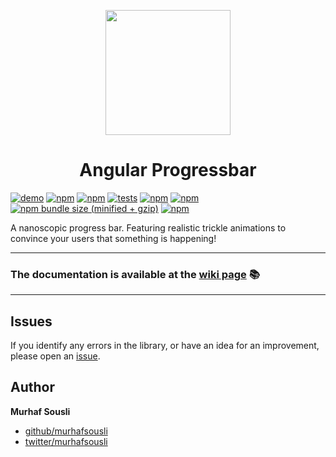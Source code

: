 <p align="center">
  <img height="200px" width="200px" style="text-align: center;" src="https://rawcdn.githack.com/MurhafSousli/ngx-progressbar/e5f30ba33c83690da3249ef2a665e6168b8caeb1/projects/ngx-progressbar-demo/src/assets/logo.svg">
  <h1 align="center">Angular Progressbar</h1>
</p>

[![demo](https://img.shields.io/badge/demo-online-ed1c46.svg)](https://ngx-progressbar.netlify.app/)
[![npm](https://img.shields.io/badge/stackblitz-online-orange.svg)](https://stackblitz.com/edit/ngx-progressbar)
[![npm](https://img.shields.io/npm/v/ngx-progressbar.svg?maxAge=2592000?style=plastic)](https://www.npmjs.com/package/ngx-progressbar)
[![tests](https://github.com/MurhafSousli/ngx-progressbar/workflows/tests/badge.svg)](https://github.com/MurhafSousli/ngx-progressbar/actions?query=workflow%3Atests)
[![npm](https://img.shields.io/npm/dt/ngx-progressbar.svg?maxAge=2592000?style=plastic)](https://www.npmjs.com/package/ngx-progressbar)
[![npm](https://img.shields.io/npm/dm/ngx-progressbar.svg)](https://www.npmjs.com/package/ngx-progressbar)
[![npm bundle size (minified + gzip)](https://img.shields.io/bundlephobia/minzip/ngx-progressbar.svg)](https://bundlephobia.com/result?p=ngx-progressbar)
[![npm](https://img.shields.io/npm/l/express.svg?maxAge=2592000)](https://github.com/MurhafSousli/ngx-progressbar/blob/master/LICENSE)

A nanoscopic progress bar. Featuring realistic trickle animations to convince your users that something is happening!

___

### The documentation is available at the [wiki page](https://github.com/MurhafSousli/ngx-progressbar/wiki) 📚

___

## Issues

If you identify any errors in the library, or have an idea for an improvement, please open an [issue](https://github.com/MurhafSousli/ngx-progressbar/issues).

## Author

**Murhaf Sousli**

- [github/murhafsousli](https://github.com/MurhafSousli)
- [twitter/murhafsousli](https://twitter.com/MurhafSousli)
